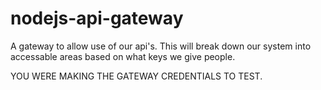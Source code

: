 # nodejs-api-gateway
A gateway to allow use of our api's. This will break down our system into accessable areas based on what keys we give people.


YOU WERE MAKING THE GATEWAY CREDENTIALS TO TEST.